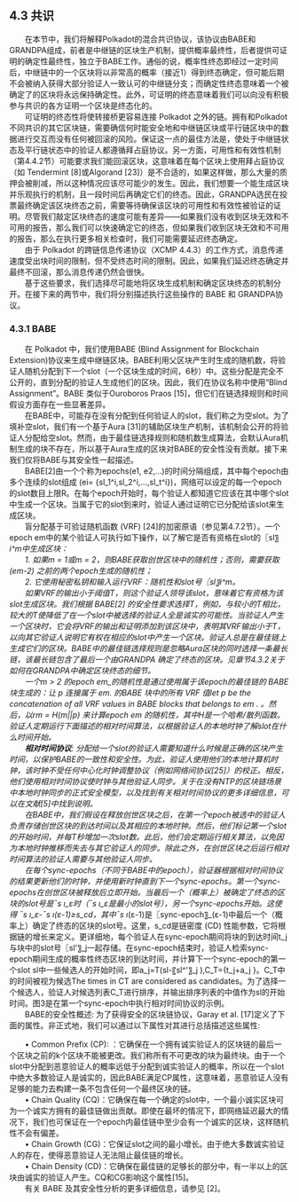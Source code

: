 ## 4.3 共识  
&emsp;&emsp;在本节中，我们将解释Polkadot的混合共识协议，该协议由BABE和GRANDPA组成，前者是中继链的区块生产机制，提供概率最终性，后者提供可证明的确定性最终性，独立于BABE工作。通俗的说，概率性终态即经过一定时间后，中继链中的一个区块将以非常高的概率（接近1）得到终态确定，但可能后期不会被纳入获得大部分验证人一致认可的中继链分支；而确定性终态意味着一个被确定了的区块将永远保持确定性。此外，可证明的终态意味着我们可以向没有积极参与共识的各方证明一个区块是终态化的。  
&emsp;&emsp;可证明的终态性将使转接桥更容易连接 Polkadot 之外的链。拥有和Polkadot 不同共识的其它区块链，需要确信何时能安全地和中继链区块或平行链区块中的数据进行交互而没有任何被回滚的风险。保证这一点的最佳方法是，使处于中继链状态及平行链状态中的验证人都遵循拜占庭协议。另一方面，可用性和有效性机制 （第4.4.2节）可能要求我们能回滚区块，这意味着在每个区块上使用拜占庭协议（如 Tendermint [8]或Algorand [23]）是不合适的，如果这样做，那么大量的质押会被削减，所以这种情况应该尽可能少的发生。因此，我们想要一个能生成区块并乐观执行的机制，且一段时间后再确定它们的终态。因此，GRANDPA选民在投票最终确定该区块终态之前，需要等待确保该区块的可用性和有效性被验证的证明。尽管我们敲定区块终态的速度可能有差异——如果我们没有收到区块无效和不可用的报告，那么我们可以快速确定它的终态，但如果我们收到区块无效和不可用的报告，那么在执行更多相关检查时，我们可能需要延迟终态确定。  
&emsp;&emsp;由于 Polkadot 的跨链信息传递协议（XCMP 4.4.3）的工作方式，消息传递速度受出块时间的限制，但不受终态时间的限制。因此，如果我们延迟终态确定并最终不回滚，那么消息传递仍然会很快。  
&emsp;&emsp;基于这些要求，我们选择尽可能地将区块生成机制和确定区块终态的机制分开。在接下来的两节中，我们将分别描述执行这些操作的 BABE 和 GRANDPA协议。  
### 4.3.1 BABE  
&emsp;&emsp;在 Polkadot 中，我们使用BABE (Blind Assignment for Blockchain Extension)协议来生成中继链区块。BABE利用父区块产生时生成的随机数，将验证人随机分配到下一个slot（一个区块生成的时间，6秒）中。这些分配是完全不公开的，直到分配的验证人生成他们的区块。因此，我们在协议名称中使用“Blind Assignment”。BABE 类似于Ouroboros Praos [15]，但它们在链选择规则和时间假设方面存在一些显著差异。  
&emsp;&emsp;在BABE中，可能存在没有分配到任何验证人的slot，我们称之为空slot。为了填补空slot，我们有一个基于Aura [31]的辅助区块生产机制，该机制会公开的将验证人分配给空slot。然而，由于最佳链选择规则和随机数生成算法，会默认Aura机制生成的块不存在，所以基于Aura生成的区块对BABE的安全性没有贡献。接下来我们仅将BABE与其安全性一起描述。  
&emsp;&emsp;BABE[2]由一个个称为epochs(e1, e2,...)的时间分隔组成，其中每个epoch由多个连续的slot组成 (ei= {sl_1^i,sl_2^i,…,sl_t^i})，网络可以设定的每一个epoch的slot数目上限R。在每个epoch开始时，每个验证人都知道它应该在其中哪个slot中生成一个区块。当属于它的slot到来时，验证人通过证明它已分配给该slot来生成区块。  
&emsp;&emsp;盲分配基于可验证随机函数 (VRF) [24]的加密原语（参见第4.7.2节）。一个epoch em中的某个验证人可执行如下操作，以了解它是否有资格在slot的〖sl〗_i^m中生成区块：  
&emsp;&emsp;1. 如果m = 1或m = 2，则BABE获取创世区块中的随机性；否则，需要获取 (em-2) 之前的两个epoch生成的随机性；  
&emsp;&emsp;2. 它使用秘密私钥和输入运行VRF：随机性和slot号〖sl〗_i^m。  
&emsp;&emsp;如果VRF的输出小于阈值T，则这个验证人领导该slot，意味着它有资格为该slot生成区块。我们根据 BABE[2] 的安全性要求选择T，例如，与较小的T相比，较大的T使降低了在一个slot中被选择的验证人全是诚实的可能性。当验证人产生一个区块时，它会将VRF的输出和证明添加到该区块中，表明其VRF输出小于T，以向其它验证人说明它有权在相应的slot中产生一个区块。验证人总是在最佳链上生成它们的区块。BABE中的最佳链选择规则是忽略Aura区块的同时选择一条最长链，该最长链包含了最后一个由GRANDPA 确定了终态的区块。见章节4.3.2关于如何在GRANDPA中确定区块终态的细节。  
&emsp;&emsp;一个m > 2 的epoch em_的随机性是通过使用属于该epoch的最佳链的 BABE 块生成的：让 p 连接属于 em. 的BABE 块中的所有 VRF 值let p be the concatenation of all VRF values in BABE blocks that belongs to em . 。然后，以rm = H(m||p) 来计算epoch em 的随机性，其中H是一个哈希/散列函数。验证人定期运行下面描述的相对时间算法，以根据验证人的本地时钟了解slot在什么时间开始。  
&emsp;&emsp;**相对时间协议**: 分配给一个slot的验证人需要知道什么时候是正确的区块产生时间，以保护BABE的一致性和安全性。为此，验证人使用他们的本地计算机时钟，该时钟不受任何中心化时钟调整协议（例如网络间协议[25]）的校正。相反，他们使用相对时间协议使时钟与其他验证人同步。关于在没有NTP的区块链场景中本地时钟同步的正式安全模型，以及找到有关相对时间协议的更多详细信息，可以在文献[5]中找到说明。  
&emsp;&emsp;在BABE中，我们假设在释放创世区块之后，在第一个epoch被选中的验证人负责存储创世区块的到达时间以及其相应的本地时钟。然后，他们标记第一个slot的开始时间，并每T秒增加一次slot数。此后，他们会定期运行相关算法，以免因为本地时钟推移而失去与其它验证人的同步。除此之外，在创世区块之后运行相对时间算法的验证人需要与其他验证人同步。  
&emsp;&emsp;在每个sync-epochs（不同于BABE中的epoch），验证器根据相对时间协议的结果更新他们的时钟，并使用新时钟直到下一个sync-epochs。第一个sync-epochs在创世区块被释放后立即开始。当最后一个（概率上）被确定了终态的区块的slot号是¯s ı_ε时（¯s ı_ε是最小的slot号），另一个sync-epochs开始。这使得 ¯s ı_ε-¯s ı_(ε-1)≥s_cd，其中¯s ı_(ε-1)是〖sync-epoch〗_(ε-1)中最后一个（概率上）确定了终态的区块的slot号。这里，s_cd是链密度 (CD) 性能参数，它将根据链的增长来定义。更详细地，每个验证人在sync-epoch期间将块的到达时间t_j与块中的slot号〖sl'〗_j一起存储。在sync-epoch结束时，验证人检索sync-epoch期间生成的概率性终态区块的到达时间，并计算下一个sync-epoch的第一个slot sl中一些候选人的开始时间，即a_j=T(sl-〖sl^'〗_j ),C_T={t_j+a_j }。C_T中的时间被视为候选The times in CT are considered as candidates。为了选择一个候选人，验证人对候选列表C_T进行排序，并输出排序列表的中值作为sl的开始时间。图3是在第一个sync-epoch中执行相对时间协议的示例。  
&emsp;&emsp;BABE的安全性概述: 为了获得安全的区块链协议，Garay et al. [17]定义了下面的属性。非正式地，我们可以通过以下属性对其进行总括描述这些属性:  

&emsp;&emsp;• Common Prefix (CP): ：它确保在一个拥有诚实验证人的区块链的最后一个区块之前的k个区块不能被更改。我们称所有不可更改的块为最终块。由于一个 slot中分配到恶意验证人的概率远低于分配到诚实验证人的概率，所以在一个slot中绝大多数验证人是诚实的，因此BABE满足CP属性，这意味着，恶意验证人没有足够的能力去构建一条不包含任何一个最终区块的链。  
&emsp;&emsp;• Chain Quality (CQ)：它确保在每一个确定的slot中，一个最小诚实区块可为一个诚实方拥有的最佳链做出贡献。即使在最坏的情况下，即网络延迟最大的情况下，我们也可保证在一个epoch内最佳链中至少会有一个诚实的区块，这样随机性不会有偏差。  
&emsp;&emsp;• Chain Growth (CG)：它保证slot之间的最小增长。由于绝大多数诚实验证人的存在，使得恶意验证人无法阻止最佳链的增长。  
&emsp;&emsp;• Chain Density (CD)：它确保在最佳链的足够长的部分中，有一半以上的区块由诚实的验证人产生。CQ和CG影响这个属性[15]。  
&emsp;&emsp;有关 BABE 及其安全性分析的更多详细信息，请参见 [2]。  
